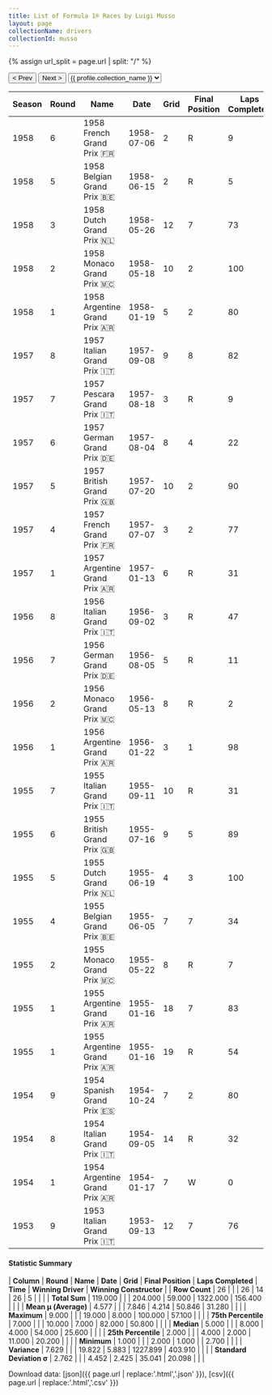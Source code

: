 ```yaml
---
title: List of Formula 1® Races by Luigi Musso
layout: page
collectionName: drivers
collectionId: musso
---
```


{% assign url_split = page.url | split: "/" %}
<div id="collection-navigation">
<button onclick="selector.options[selector.selectedIndex-1].value && (window.location = selector.options[selector.selectedIndex-1].value);">&lt; Prev</button>
<button onclick="selector.options[selector.selectedIndex+1].value && (window.location = selector.options[selector.selectedIndex+1].value);">Next &gt;</button>
<select id="selector" onchange="this.options[this.selectedIndex].value && (window.location = this.options[this.selectedIndex].value);">
  {% for collectionId in site.data[page.collectionName].refs %}
    {% if collectionId == page.collectionId %}
      {% assign selected = "selected" %}
    {% else %}
      {% assign selected = "" %}
    {% endif %}
    {% assign profile = site.data[page.collectionName][collectionId].profile %}
    <option value="/f1/{{ page.collectionName }}/{{ collectionId }}/{{ url_split[4] }}" {{ selected }}>{{ profile.collection_name }}</option>
  {% endfor %}
</select>
</div>

| Season | Round | Name | Date | Grid | Final Position | Laps Completed | Time | Winning Driver | Winning Constructor |
|--|--|--|--|--|--|--|--|--|--|
| 1958 | 6 | 1958 French Grand Prix 🇫🇷 | 1958-07-06 | 2 | R | 9 |   | Mike Hawthorn 🇬🇧 | Ferrari 🇮🇹 |
| 1958 | 5 | 1958 Belgian Grand Prix 🇧🇪 | 1958-06-15 | 2 | R | 5 |   | Tony Brooks 🇬🇧 | Vanwall 🇬🇧 |
| 1958 | 3 | 1958 Dutch Grand Prix 🇳🇱 | 1958-05-26 | 12 | 7 | 73 |   | Stirling Moss 🇬🇧 | Vanwall 🇬🇧 |
| 1958 | 2 | 1958 Monaco Grand Prix 🇲🇨 | 1958-05-18 | 10 | 2 | 100 | +20.2 | Maurice Trintignant 🇫🇷 | Cooper 🇬🇧 |
| 1958 | 1 | 1958 Argentine Grand Prix 🇦🇷 | 1958-01-19 | 5 | 2 | 80 | +2.7 | Stirling Moss 🇬🇧 | Cooper 🇬🇧 |
| 1957 | 8 | 1957 Italian Grand Prix 🇮🇹 | 1957-09-08 | 9 | 8 | 82 |   | Stirling Moss 🇬🇧 | Vanwall 🇬🇧 |
| 1957 | 7 | 1957 Pescara Grand Prix 🇮🇹 | 1957-08-18 | 3 | R | 9 |   | Stirling Moss 🇬🇧 | Vanwall 🇬🇧 |
| 1957 | 6 | 1957 German Grand Prix 🇩🇪 | 1957-08-04 | 8 | 4 | 22 | +3:37.6 | Juan Fangio 🇦🇷 | Maserati 🇮🇹 |
| 1957 | 5 | 1957 British Grand Prix 🇬🇧 | 1957-07-20 | 10 | 2 | 90 | +25.6 | Stirling Moss 🇬🇧 | Vanwall 🇬🇧 |
| 1957 | 4 | 1957 French Grand Prix 🇫🇷 | 1957-07-07 | 3 | 2 | 77 | +50.8 | Juan Fangio 🇦🇷 | Maserati 🇮🇹 |
| 1957 | 1 | 1957 Argentine Grand Prix 🇦🇷 | 1957-01-13 | 6 | R | 31 |   | Juan Fangio 🇦🇷 | Maserati 🇮🇹 |
| 1956 | 8 | 1956 Italian Grand Prix 🇮🇹 | 1956-09-02 | 3 | R | 47 |   | Stirling Moss 🇬🇧 | Maserati 🇮🇹 |
| 1956 | 7 | 1956 German Grand Prix 🇩🇪 | 1956-08-05 | 5 | R | 11 |   | Juan Fangio 🇦🇷 | Ferrari 🇮🇹 |
| 1956 | 2 | 1956 Monaco Grand Prix 🇲🇨 | 1956-05-13 | 8 | R | 2 |   | Stirling Moss 🇬🇧 | Maserati 🇮🇹 |
| 1956 | 1 | 1956 Argentine Grand Prix 🇦🇷 | 1956-01-22 | 3 | 1 | 98 | 3:00:03.7 | Juan Fangio 🇦🇷 | Ferrari 🇮🇹 |
| 1955 | 7 | 1955 Italian Grand Prix 🇮🇹 | 1955-09-11 | 10 | R | 31 |   | Juan Fangio 🇦🇷 | Mercedes 🇩🇪 |
| 1955 | 6 | 1955 British Grand Prix 🇬🇧 | 1955-07-16 | 9 | 5 | 89 |   | Stirling Moss 🇬🇧 | Mercedes 🇩🇪 |
| 1955 | 5 | 1955 Dutch Grand Prix 🇳🇱 | 1955-06-19 | 4 | 3 | 100 | +57.1 | Juan Fangio 🇦🇷 | Mercedes 🇩🇪 |
| 1955 | 4 | 1955 Belgian Grand Prix 🇧🇪 | 1955-06-05 | 7 | 7 | 34 |   | Juan Fangio 🇦🇷 | Mercedes 🇩🇪 |
| 1955 | 2 | 1955 Monaco Grand Prix 🇲🇨 | 1955-05-22 | 8 | R | 7 |   | Maurice Trintignant 🇫🇷 | Ferrari 🇮🇹 |
| 1955 | 1 | 1955 Argentine Grand Prix 🇦🇷 | 1955-01-16 | 18 | 7 | 83 |   | Juan Fangio 🇦🇷 | Mercedes 🇩🇪 |
| 1955 | 1 | 1955 Argentine Grand Prix 🇦🇷 | 1955-01-16 | 19 | R | 54 |   | Juan Fangio 🇦🇷 | Mercedes 🇩🇪 |
| 1954 | 9 | 1954 Spanish Grand Prix 🇪🇸 | 1954-10-24 | 7 | 2 | 80 | +1:13.2 | Mike Hawthorn 🇬🇧 | Ferrari 🇮🇹 |
| 1954 | 8 | 1954 Italian Grand Prix 🇮🇹 | 1954-09-05 | 14 | R | 32 |   | Juan Fangio 🇦🇷 | Mercedes 🇩🇪 |
| 1954 | 1 | 1954 Argentine Grand Prix 🇦🇷 | 1954-01-17 | 7 | W | 0 |   | Juan Fangio 🇦🇷 | Maserati 🇮🇹 |
| 1953 | 9 | 1953 Italian Grand Prix 🇮🇹 | 1953-09-13 | 12 | 7 | 76 |   | Juan Fangio 🇦🇷 | Maserati 🇮🇹 |

#### Statistic Summary

| **Column** | **Round** | **Name** | **Date** | **Grid** | **Final Position** | **Laps Completed** | **Time** | **Winning Driver** | **Winning Constructor** |
| **Row Count** | 26 |  |  | 26 | 14 | 26 | 5 |  |  |
| **Total Sum** | 119.000 |  |  | 204.000 | 59.000 | 1322.000 | 156.400 |  |  |
| **Mean μ (Average)** | 4.577 |  |  | 7.846 | 4.214 | 50.846 | 31.280 |  |  |
| **Maximum** | 9.000 |  |  | 19.000 | 8.000 | 100.000 | 57.100 |  |  |
| **75th Percentile** | 7.000 |  |  | 10.000 | 7.000 | 82.000 | 50.800 |  |  |
| **Median** | 5.000 |  |  | 8.000 | 4.000 | 54.000 | 25.600 |  |  |
| **25th Percentile** | 2.000 |  |  | 4.000 | 2.000 | 11.000 | 20.200 |  |  |
| **Minimum** | 1.000 |  |  | 2.000 | 1.000 |  | 2.700 |  |  |
| **Variance** | 7.629 |  |  | 19.822 | 5.883 | 1227.899 | 403.910 |  |  |
| **Standard Deviation σ** | 2.762 |  |  | 4.452 | 2.425 | 35.041 | 20.098 |  |  |

Download data: [json]({{ page.url | replace:'.html','.json' }}), [csv]({{ page.url | replace:'.html','.csv' }})
